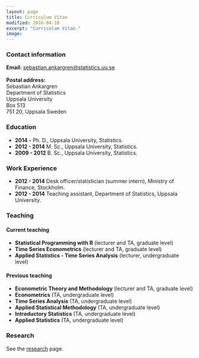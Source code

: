 ```yaml
---
layout: page
title: Curriculum Vitae
modified: 2016-04-10
excerpt: "Curriculum Vitae."
image:
---
```


### Contact information
**Email:** <sebastian.ankargren@statistics.uu.se><br><br>
**Postal address:**<br>
Sebastian Ankargren<br>
Department of Statistics<br>
Uppsala University<br>
Box 513<br>
751 20, Uppsala
Sweden

### Education

* **2014 -**   Ph. D., Uppsala University, Statistics.
* **2012 - 2014** M. Sc., Uppsala University, Statistics.
* **2009 - 2012** B. Sc., Uppsala University, Statistics.

### Work Experience

* **2012 - 2014**  Desk officer/statistician (summer intern), Ministry of Finance, Stockholm.
* **2012 - 2014** Teaching assistant, Department of Statistics, Uppsala University.

### Teaching

#### Current teaching
* **Statistical Programming with R** (lecturer and TA, graduate level)
* **Time Series Econometrics** (lecturer and TA, graduate level)
* **Applied Statistics - Time Series Analysis** (lecturer, undergraduate level)

#### Previous teaching
* **Econometric Theory and Methodology** (lecturer and TA, graduate level)
* **Econometrics** (TA, undergraduate level)
* **Time Series Analysis** (TA, undergraduate level)
* **Applied Statistical Methodology** (TA, undergraduate level)
* **Introductory Statistics** (TA, undergraduate level)
* **Applied Statistics** (TA, undergraduate level)

### Research
See the <a href="{{ site.url }}/research">research</a> page.